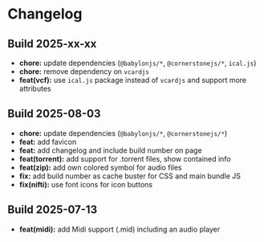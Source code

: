 # Changelog


## Build 2025-xx-xx

* **chore:** update dependencies (`@babylonjs/*`, `@cornerstonejs/*`, `ical.js`)
* **chore:** remove dependency on `vcardjs`
* **feat(vcf):** use `ical.js` package instead of `vcardjs` and support more attributes


## Build 2025-08-03

* **chore:** update dependencies (`@babylonjs/*`, `@cornerstonejs/*`)
* **feat:** add favicon
* **feat:** add changelog and include build number on page
* **feat(torrent):** add support for .torrent files, show contained info
* **feat(zip):** add own colored symbol for audio files
* **fix:** add build number as cache buster for CSS and main bundle JS
* **fix(nifti):** use font icons for icon buttons


## Build 2025-07-13

* **feat(midi):** add Midi support (.mid) including an audio player
